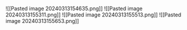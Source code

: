 ![[Pasted image 20240313154635.png]]
![[Pasted image 20240313155311.png]]
![[Pasted image 20240313155513.png]]
![[Pasted image 20240313155653.png]]